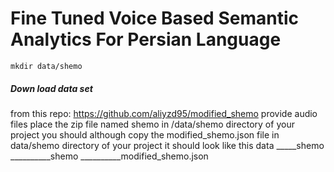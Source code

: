 # Fine Tuned Voice Based Semantic Analytics For Persian Language



```
mkdir data/shemo
```

##### Down load data set

from this repo: https://github.com/aliyzd95/modified_shemo provide audio files place the zip file named shemo in /data/shemo directory of your project
you should although copy the modified_shemo.json file in data/shemo directory of your project
it should look like this
data
_____shemo
__________shemo
__________modified_shemo.json
